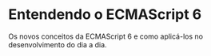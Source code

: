 # Entendendo o ECMAScript 6
Os novos conceitos da ECMAScript 6 e como aplicá-los no desenvolvimento do dia a dia.
